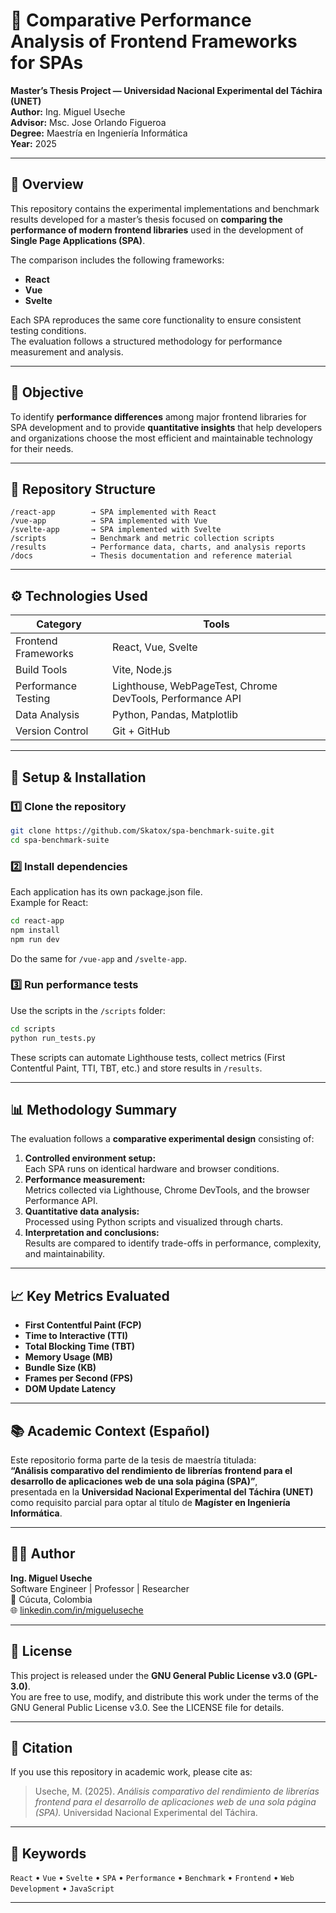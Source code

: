 # 🧠 Comparative Performance Analysis of Frontend Frameworks for SPAs

**Master’s Thesis Project — Universidad Nacional Experimental del Táchira (UNET)**  
**Author:** Ing. Miguel Useche  
**Advisor:** Msc. Jose Orlando Figueroa  
**Degree:** Maestría en Ingeniería Informática  
**Year:** 2025  

---

## 📖 Overview

This repository contains the experimental implementations and benchmark results developed for a master’s thesis focused on **comparing the performance of modern frontend libraries** used in the development of **Single Page Applications (SPA)**.

The comparison includes the following frameworks:
- **React**
- **Vue**
- **Svelte**

Each SPA reproduces the same core functionality to ensure consistent testing conditions.  
The evaluation follows a structured methodology for performance measurement and analysis.

---

## 🎯 Objective

To identify **performance differences** among major frontend libraries for SPA development and to provide **quantitative insights** that help developers and organizations choose the most efficient and maintainable technology for their needs.

---

## 🧩 Repository Structure

```
/react-app        → SPA implemented with React
/vue-app          → SPA implemented with Vue
/svelte-app       → SPA implemented with Svelte
/scripts          → Benchmark and metric collection scripts
/results          → Performance data, charts, and analysis reports
/docs             → Thesis documentation and reference material
```

---

## ⚙️ Technologies Used

| Category | Tools |
|-----------|--------|
| Frontend Frameworks | React, Vue, Svelte |
| Build Tools | Vite, Node.js |
| Performance Testing | Lighthouse, WebPageTest, Chrome DevTools, Performance API |
| Data Analysis | Python, Pandas, Matplotlib |
| Version Control | Git + GitHub |

---

## 🚀 Setup & Installation

### 1️⃣ Clone the repository
```bash
git clone https://github.com/Skatox/spa-benchmark-suite.git
cd spa-benchmark-suite
```

### 2️⃣ Install dependencies
Each application has its own package.json file.  
Example for React:
```bash
cd react-app
npm install
npm run dev
```

Do the same for `/vue-app` and `/svelte-app`.

### 3️⃣ Run performance tests
Use the scripts in the `/scripts` folder:
```bash
cd scripts
python run_tests.py
```

These scripts can automate Lighthouse tests, collect metrics (First Contentful Paint, TTI, TBT, etc.) and store results in `/results`.

---

## 📊 Methodology Summary

The evaluation follows a **comparative experimental design** consisting of:

1. **Controlled environment setup:**  
   Each SPA runs on identical hardware and browser conditions.
2. **Performance measurement:**  
   Metrics collected via Lighthouse, Chrome DevTools, and the browser Performance API.
3. **Quantitative data analysis:**  
   Processed using Python scripts and visualized through charts.
4. **Interpretation and conclusions:**  
   Results are compared to identify trade-offs in performance, complexity, and maintainability.

---

## 📈 Key Metrics Evaluated

- **First Contentful Paint (FCP)**  
- **Time to Interactive (TTI)**  
- **Total Blocking Time (TBT)**  
- **Memory Usage (MB)**  
- **Bundle Size (KB)**  
- **Frames per Second (FPS)**  
- **DOM Update Latency**

---

## 📚 Academic Context (Español)

Este repositorio forma parte de la tesis de maestría titulada:  
**“Análisis comparativo del rendimiento de librerías frontend para el desarrollo de aplicaciones web de una sola página (SPA)”**,  
presentada en la **Universidad Nacional Experimental del Táchira (UNET)** como requisito parcial para optar al título de **Magíster en Ingeniería Informática**.

---

## 👨‍💻 Author

**Ing. Miguel Useche**  
Software Engineer | Professor | Researcher  
📍 Cúcuta, Colombia  
🌐 [linkedin.com/in/migueluseche](https://linkedin.com/in/migueluseche)

---

## 📜 License

This project is released under the **GNU General Public License v3.0 (GPL-3.0)**.  
You are free to use, modify, and distribute this work under the terms of the GNU General Public License v3.0. See the LICENSE file for details.

---

## 🧩 Citation

If you use this repository in academic work, please cite as:

> Useche, M. (2025). *Análisis comparativo del rendimiento de librerías frontend para el desarrollo de aplicaciones web de una sola página (SPA).* Universidad Nacional Experimental del Táchira.

---

## 🧠 Keywords

`React` • `Vue` • `Svelte` • `SPA` • `Performance` • `Benchmark` • `Frontend` • `Web Development` • `JavaScript`

---
